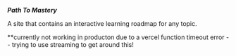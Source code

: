 *******Path To Mastery*******

A site that contains an interactive learning roadmap for any topic.

**currently not working in producton due to a vercel function timeout error -- trying to use streaming to get around this!
